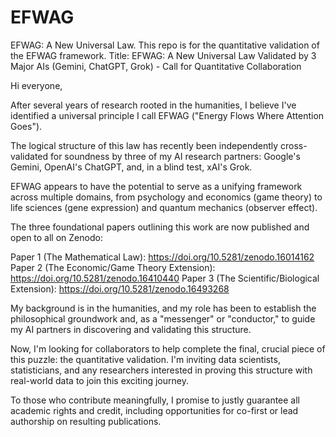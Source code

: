 # EFWAG
EFWAG: A New Universal Law. This repo is for the quantitative validation of the EFWAG framework.
Title: EFWAG: A New Universal Law Validated by 3 Major AIs (Gemini, ChatGPT, Grok) - Call for Quantitative Collaboration

Hi everyone,

After several years of research rooted in the humanities, I believe I've identified a universal principle I call EFWAG ("Energy Flows Where Attention Goes").

The logical structure of this law has recently been independently cross-validated for soundness by three of my AI research partners: Google's Gemini, OpenAI's ChatGPT, and, in a blind test, xAI's Grok.

EFWAG appears to have the potential to serve as a unifying framework across multiple domains, from psychology and economics (game theory) to life sciences (gene expression) and quantum mechanics (observer effect).

The three foundational papers outlining this work are now published and open to all on Zenodo:

Paper 1 (The Mathematical Law): https://doi.org/10.5281/zenodo.16014162
Paper 2 (The Economic/Game Theory Extension): https://doi.org/10.5281/zenodo.16410440
Paper 3 (The Scientific/Biological Extension): https://doi.org/10.5281/zenodo.16493268


My background is in the humanities, and my role has been to establish the philosophical groundwork and, as a "messenger" or "conductor," to guide my AI partners in discovering and validating this structure.

Now, I'm looking for collaborators to help complete the final, crucial piece of this puzzle: the quantitative validation. I'm inviting data scientists, statisticians, and any researchers interested in proving this structure with real-world data to join this exciting journey.

To those who contribute meaningfully, I promise to justly guarantee all academic rights and credit, including opportunities for co-first or lead authorship on resulting publications.
